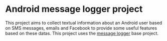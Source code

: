 Android message logger project
==============================

This project aims to collect textual information about an Android user based on SMS messages, emails and Facebook to provide some useful features based on these datas.
This project uses the [message logger](https://github.com/k-kojak/rgai.message.logger) base project.
